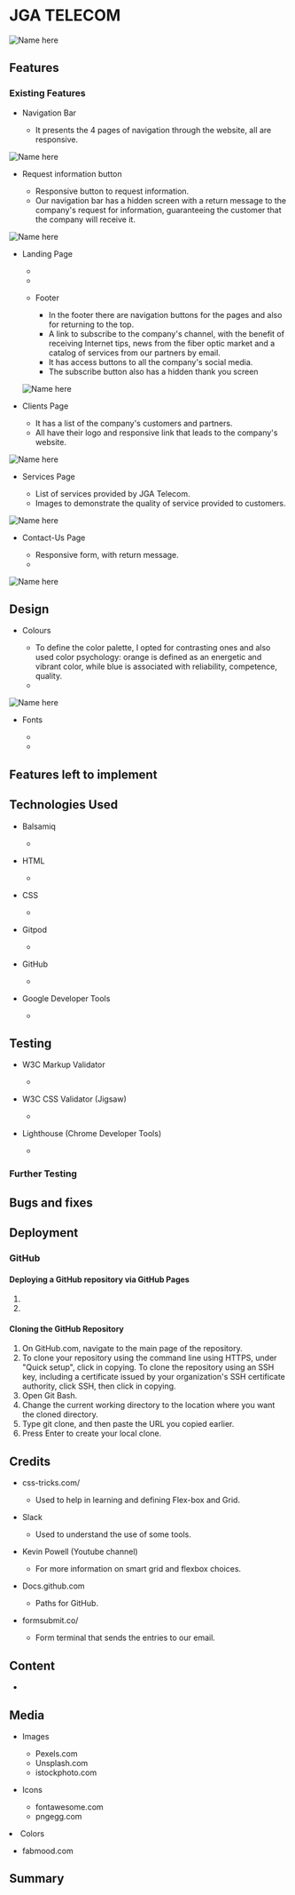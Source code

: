 <h1>JGA TELECOM</h1>

<p></p>
<p></p>

![Name here](assets/img/mockup.png)

<h2>Features</h2>
<h3>Existing Features</h3>
    <ul>
        <li>Navigation Bar</li>
    <ul>
    <li>It presents the 4 pages of navigation through the website, all are responsive.</li>
    </ul>
    </ul>

![Name here](assets/img/menu.png)

<ul>
<li>Request information button</li>
    <ul>
    <li>Responsive button to request information.</li>
    <li>Our navigation bar has a hidden screen with a return message to the company's request for information, guaranteeing the customer that the company will receive it.</li>
    </ul>
</ul>

 ![Name here](assets/img/request.jpg)

<ul>
 <li>Landing Page</li>
    <ul>
    <li></li>
    <li></li>
    </ul>
</ul>
<ul>

<ul>
<li>Footer</li>
    <ul>
    <li>In the footer there are navigation buttons for the pages and also for returning to the top.</li>
    <li>A link to subscribe to the company's channel, with the benefit of receiving Internet tips, news from the fiber optic market and a catalog of services from our partners by email.</li>
    <li>It has access buttons to all the company's social media.</li>
    <li>The subscribe button also has a hidden thank you screen</li>
    </ul>
</ul>

![Name here](assets/img/footer.jpg)

 <li>Clients Page</li>
    <ul>
    <li>It has a list of the company's customers and partners.</li>
    <li>All have their logo and responsive link that leads to the company's website.</li>
    </ul>
</ul>

![Name here](assets/img/clients.jpg)

<ul>
 <li>Services Page</li>
    <ul>
    <li>List of services provided by JGA Telecom.</li>
    <li>Images to demonstrate the quality of service provided to customers.</li>
    </ul>
</ul>

![Name here](assets/img/services.jpg)

<ul>
 <li>Contact-Us Page</li>
    <ul>
    <li>Responsive form, with return message.</li>
    <li></li>
    </ul>
</ul>

![Name here](assets/img/contact.jpg)

<h2>Design</h2>
<ul>
 <li>Colours</li>
    <ul>
    <li>To define the color palette, I opted for contrasting ones and also used color psychology: orange is defined as an energetic and vibrant color, while blue is associated with reliability, competence, quality.</li>
    <li></li>
    </ul>
</ul>

![Name here](assets/img/pallete.jpg)

<ul>
 <li>Fonts</li>
    <ul>
    <li></li>
    <li></li>
    </ul>
</ul>

<h2>Features left to implement</h2>
<p></p>

<h2>Technologies Used</h2>
<ul>
 <li>Balsamiq</li>
    <ul>
    <li></li>
    </ul>
</ul>

<ul>
 <li>HTML</li>
    <ul>
    <li></li>
    </ul>
</ul>

<ul>
 <li>CSS</li>
    <ul>
    <li></li>
    </ul>
</ul>

<ul>
 <li>Gitpod</li>
    <ul>
    <li></li>
    </ul>
</ul>

<ul>
<li>GitHub</li>
    <ul>
    <li></li>
    </ul>
</ul>

<ul>
 <li>Google Developer Tools</li>
    <ul>
    <li></li>
    </ul>
</ul>

<h2>Testing</h2>
<ul>
<li>W3C Markup Validator</li>
    <ul>
    <li></li>
    </ul>
</ul>

<ul>
 <li>W3C CSS Validator (Jigsaw)</li>
    <ul>
    <li></li>
    </ul>

</ul>
<ul>
 <li>Lighthouse (Chrome Developer Tools)</li>
    <ul>
    <li></li>
    </ul>
</ul>

<h3>Further Testing</h3>
<p></p>


<h2>Bugs and fixes</h2>


<h2>Deployment</h2>
<h3>GitHub</h3>
<p></p>
<h4>Deploying a GitHub repository via GitHub Pages</h4>
<ol>
<li></li>
<li></li>
</ol>
<h4>Cloning the GitHub Repository</h4>
<ol>
<li>On GitHub.com, navigate to the main page of the repository.</li>
<li>To clone your repository using the command line using HTTPS, under "Quick setup", click in copying.  To clone the repository using an SSH key, including a certificate issued by your organization's SSH certificate authority, click SSH, then click in copying.</li>
<li>Open Git Bash.</li>
<li>Change the current working directory to the location where you want the cloned directory.</li>
<li>Type git clone, and then paste the URL you copied earlier.</li>
<li>Press Enter to create your local clone.</li>
</ol>



<h2>Credits</h2>
<ul>
 <li>css-tricks.com/</li>
    <ul>
    <li>Used to help in learning and defining Flex-box and Grid.</li>
    </ul>
</ul>
<ul>
 <li>Slack</li>
    <ul>
    <li>Used to understand the use of some tools.</li>
    </ul>
</ul>
<ul>
 <li>Kevin Powell (Youtube channel)</li>
    <ul>
    <li>For more information on smart grid and flexbox choices.</li>
    </ul>
</ul>
<ul>
 <li>Docs.github.com</li>
    <ul>
    <li>Paths for GitHub.</li>
    </ul>
</ul>
<ul>
 <li>formsubmit.co/</li>
    <ul>
    <li>Form terminal that sends the entries to our email.</li>
    </ul>
</ul>


<h2>Content</h2>
<ul>
 <li></li>
</ul>

<h2>Media</h2>
<ul>
 <li>Images</li>
 <ul>
 <li>Pexels.com</li>
 <li>Unsplash.com</li>
 <li>istockphoto.com</li>
 </ul>
</ul>
<ul>
 <li>Icons</li>
 <ul>
 <li>fontawesome.com</li>
 <li>pngegg.com</li>
 </ul>
</ul>
 <li>Colors</li>
 <ul>
 <li>fabmood.com</li>
  </ul>
</ul>

<h2>Summary</h2>
<p></p>